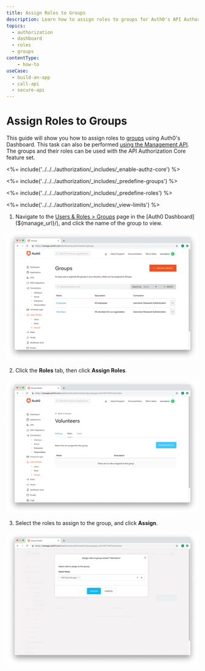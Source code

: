 ```yaml
---
title: Assign Roles to Groups
description: Learn how to assign roles to groups for Auth0's API Authorization core feature using the Auth0 Management Dashboard.
topics:
  - authorization
  - dashboard
  - roles
  - groups
contentType: 
    - how-to
useCase:
  - build-an-app
  - call-api
  - secure-api
---
```

# Assign Roles to Groups

This guide will show you how to assign roles to [groups](/authorization/concepts/rbac) using Auth0's Dashboard. This task can also be performed [using the Management API](/api/management/guides/groups/assign-groups-roles). The groups and their roles can be used with the API Authorization Core feature set.

<%= include('../../../authorization/_includes/_enable-authz-core') %>

<%= include('../../../authorization/_includes/_predefine-groups') %>

<%= include('../../../authorization/_includes/_predefine-roles') %>

<%= include('../../../authorization/_includes/_view-limits') %>

1. Navigate to the [Users & Roles > Groups](${manage_url}/#/groups) page in the [Auth0 Dashboard](${manage_url}/), and click the name of the group to view.

![Click Group](/media/articles/dashboard/guides/group-list-added.png)

2. Click the **Roles** tab, then click **Assign Roles**.

![Assign Roles](/media/articles/dashboard/guides/group-def-roles-empty.png)

3. Select the roles to assign to the group, and click **Assign**.

![Add Roles to Groups](/media/articles/dashboard/guides/group-select-roles.png)